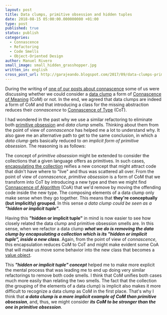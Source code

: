 ```yaml
---
layout: post
title: Data clumps, primitive obsession and hidden tuples
date: 2018-08-15 05:00:00.000000000 +01:00
type: post
published: true
status: publish
categories:
  - Connascence
  - Refactoring
  - Code Smells 
  - Object-Oriented Design
author: Manuel Rivero
small_image: small_hidden_grasshopper.jpg
written_in: english
cross_post_url: http://garajeando.blogspot.com/2017/09/data-clumps-primitive-obsession-and.html
---
```


During the writing of [one of our posts about connascence](/2017/07/two-examples-of-connascence-of-position) some of us were discussing whether we could consider a [data clump](http://www.informit.com/articles/article.aspx?p=1400866&seqNum=8) a form of [Connascence of Meaning](/2017/01/about-connascence) (CoM) or not. In the end, we agreed that data clumps are indeed a form of CoM and that introducing a class for the missing abstraction reduces their _connascence_ to [Connascence of Type](/2017/01/about-connascence) (CoT).

I had wondered in the past why we use a similar refactoring to eliminate both [primitive obsession](http://www.informit.com/articles/article.aspx?p=1400866&seqNum=9) and _data clump_ smells. Thinking about them from the point of view of _connascence_ has helped me a lot to understand why. It also gave me an alternative path to get to the same conclusion, in which a _data clump_ gets basically reduced to _an implicit form of primitive obsession_. The reasoning is as  follows:

The concept of _primitive obsession_ might be extended to consider the collections that a given language offers as primitives. In such cases, [encapsulating the collection](http://garajeando.blogspot.com.es/2013/06/encapsulating-collections.html) reifies a new concept that might attract code that didn't have where to "live" and thus was scattered all over. From the point of view of _connascence_, _primitive obsession_ is a form of CoM that we transform into CoT by introducing a new type and then we might find [Connascence of Algorithm](/2017/01/about-connascence) (CoA) that we'd remove by moving the offending code inside the new type. The composing elements of a data clump only make sense when they go together. This means that **they're conceptually (but implicitly) grouped**. In this sense _a data clump could be seen as a **"hidden or implicit tuple"**_.

Having this **"hidden or implicit tuple"** in mind is now easier to see how closely related the data clump and primitive obsession smells are. In this sense, when we refactor a data clump **_what we do is removing the data clump by encapsulating a collection which is its "hidden or implicit tuple", inside a new class_**. Again, from the point of view of _connascence_, this encapsulation reduces CoM to CoT and might make evident some CoA that will make us move some behavior into the new class that becomes a [value object](https://martinfowler.com/bliki/ValueObject.html).

This **_"hidden or implicit tuple" concept_** helped me to make more explicit the mental process that was leading me to end up doing very similar refactorings to remove both code smells. I think that CoM unifies both cases much more easily than relating the two smells. The fact that the collection (the grouping of the elements of a data clump) is implicit also makes it more difficult to recognize a data clump as CoM in the first place. That's why I think that **_a data clump is a more implicit example of CoM than primitive obsession_**, and, thus, we might consider **_its CoM to be stronger than the one in primitive obsession_**.